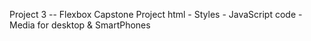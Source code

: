 Project 3 -- Flexbox Capstone Project
html - Styles - JavaScript code - Media for desktop & SmartPhones
